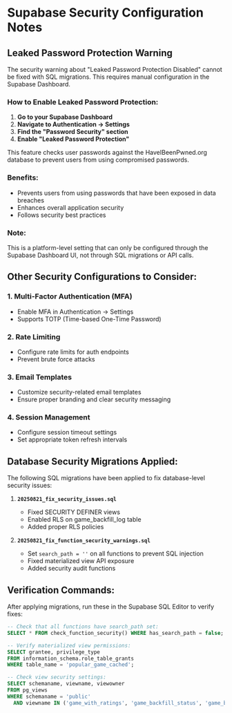 # Supabase Security Configuration Notes

## Leaked Password Protection Warning

The security warning about "Leaked Password Protection Disabled" cannot be fixed with SQL migrations. This requires manual configuration in the Supabase Dashboard.

### How to Enable Leaked Password Protection:

1. **Go to your Supabase Dashboard**
2. **Navigate to Authentication → Settings**
3. **Find the "Password Security" section**
4. **Enable "Leaked Password Protection"**

This feature checks user passwords against the HaveIBeenPwned.org database to prevent users from using compromised passwords.

### Benefits:
- Prevents users from using passwords that have been exposed in data breaches
- Enhances overall application security
- Follows security best practices

### Note:
This is a platform-level setting that can only be configured through the Supabase Dashboard UI, not through SQL migrations or API calls.

## Other Security Configurations to Consider:

### 1. Multi-Factor Authentication (MFA)
- Enable MFA in Authentication → Settings
- Supports TOTP (Time-based One-Time Password)

### 2. Rate Limiting
- Configure rate limits for auth endpoints
- Prevent brute force attacks

### 3. Email Templates
- Customize security-related email templates
- Ensure proper branding and clear security messaging

### 4. Session Management
- Configure session timeout settings
- Set appropriate token refresh intervals

## Database Security Migrations Applied:

The following SQL migrations have been applied to fix database-level security issues:

1. **`20250821_fix_security_issues.sql`**
   - Fixed SECURITY DEFINER views
   - Enabled RLS on game_backfill_log table
   - Added proper RLS policies

2. **`20250821_fix_function_security_warnings.sql`**
   - Set `search_path = ''` on all functions to prevent SQL injection
   - Fixed materialized view API exposure
   - Added security audit functions

## Verification Commands:

After applying migrations, run these in the Supabase SQL Editor to verify fixes:

```sql
-- Check that all functions have search_path set:
SELECT * FROM check_function_security() WHERE has_search_path = false;

-- Verify materialized view permissions:
SELECT grantee, privilege_type 
FROM information_schema.role_table_grants 
WHERE table_name = 'popular_game_cached';

-- Check view security settings:
SELECT schemaname, viewname, viewowner
FROM pg_views 
WHERE schemaname = 'public' 
  AND viewname IN ('game_with_ratings', 'game_backfill_status', 'game_backfill_recent');
```